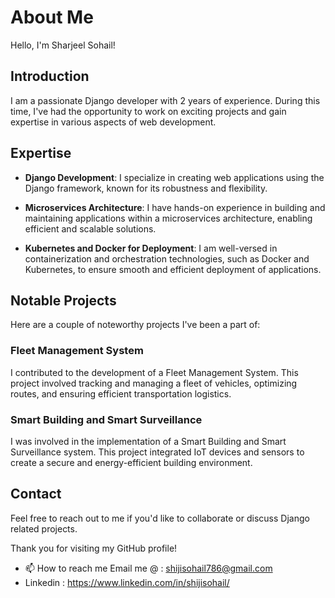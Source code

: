 # About Me

Hello, I'm Sharjeel Sohail!

## Introduction

I am a passionate Django developer with 2 years of experience. During this time, I've had the opportunity to work on exciting projects and gain expertise in various aspects of web development.

## Expertise

- **Django Development**: I specialize in creating web applications using the Django framework, known for its robustness and flexibility.

- **Microservices Architecture**: I have hands-on experience in building and maintaining applications within a microservices architecture, enabling efficient and scalable solutions.

- **Kubernetes and Docker for Deployment**: I am well-versed in containerization and orchestration technologies, such as Docker and Kubernetes, to ensure smooth and efficient deployment of applications.

## Notable Projects

Here are a couple of noteworthy projects I've been a part of:

### Fleet Management System

I contributed to the development of a Fleet Management System. This project involved tracking and managing a fleet of vehicles, optimizing routes, and ensuring efficient transportation logistics.

### Smart Building and Smart Surveillance

I was involved in the implementation of a Smart Building and Smart Surveillance system. This project integrated IoT devices and sensors to create a secure and energy-efficient building environment.

## Contact

Feel free to reach out to me if you'd like to collaborate or discuss Django related projects. 

Thank you for visiting my GitHub profile!

- 📫 How to reach me
  Email me @ : shijisohail786@gmail.com
- Linkedin : https://www.linkedin.com/in/shijisohail/
